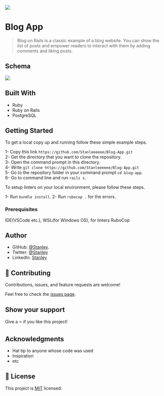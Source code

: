 ![](https://img.shields.io/badge/Microverse-blueviolet)

# Blog App

> Blog on Rails is a classic example of a blog website. You can show the list of posts and empower readers to interact with them by adding comments and liking posts.

## Schema
![](https://github.com/microverseinc/curriculum-rails/blob/main/blog-app/images/blog_app_erd.png)

## Built With

- Ruby
- Ruby on Rails
- PostgreSQL

## Getting Started

To get a local copy up and running follow these simple example steps.

1- Copy this link `https://github.com/Stanleeeeee/Blog-App.git` <br>
2- Get the directory that you want to clone the repository. <br>
3- Open the command prompt in this directory. <br>
4- Write `git clone https://github.com/Stanleeeeee/Blog-App.git` <br>
5- Go to the repository folder in your command prompt `cd blog-app`. <br>
6- Go to command line and run `rails s`.

To setup linters on your local environment, please follow these steps.

1- Run `bundle install`.
2- Run `rubocop .` for the errors.

### Prerequisites

IDE(VSCode etc.), WSL(for Windows OS), for linters RuboCop


## Author

- GitHub: [@Stanley](https://github.com/Stanleeeeee).
- Twitter: [@Stanley](https://twitter.com/Stanmega89)
- LinkedIn: [Stanley](https://www.linkedin.com/in/stanley-ezeoke/)

## 🤝 Contributing

Contributions, issues, and feature requests are welcome!

Feel free to check the [issues page](../../issues/).

## Show your support

Give a ⭐️ if you like this project!

## Acknowledgments

- Hat tip to anyone whose code was used
- Inspiration
- etc

## 📝 License

This project is [MIT](./MIT.md) licensed.
